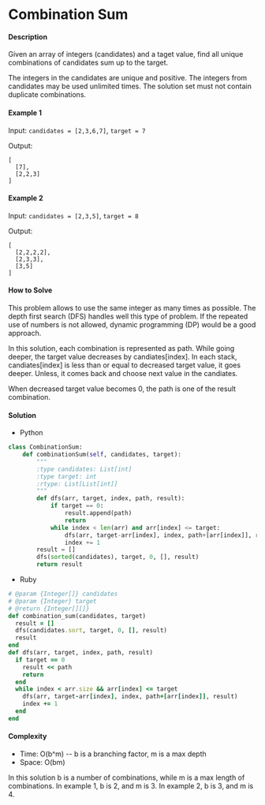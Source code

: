 # Combination Sum

#### Description

Given an array of integers (candidates) and a taget value, find all unique combinations of candidates sum up to the target.

The integers in the candidates are unique and positive.
The integers from candidates may be used unlimited times.
The solution set must not contain duplicate combinations.

#### Example 1
Input: `candidates = [2,3,6,7]`, `target = 7`

Output:
```
[
  [7],
  [2,2,3]
]
```

#### Example 2
Input: `candidates = [2,3,5]`, `target = 8`

Output:
```
[
  [2,2,2,2],
  [2,3,3],
  [3,5]
]
```

#### How to Solve

This problem allows to use the same integer as many times as possible. The depth first search (DFS) handles well this type of problem. If the repeated use of numbers is not allowed, dynamic programming (DP) would be a good approach.

In this solution, each combination is represented as path.
While going deeper, the target value decreases by candiates[index]. In each stack, candiates[index] is less than or equal to decreased target value, it goes deeper. Unless, it comes back and choose next value in the candiates.

When decreased target value becomes 0, the path is one of the result combination.

#### Solution
- Python
```python
class CombinationSum:
    def combinationSum(self, candidates, target):
        """
        :type candidates: List[int]
        :type target: int
        :rtype: List[List[int]]
        """
        def dfs(arr, target, index, path, result):
            if target == 0:
                result.append(path)
                return
            while index < len(arr) and arr[index] <= target:
                dfs(arr, target-arr[index], index, path+[arr[index]], result)
                index += 1
        result = []
        dfs(sorted(candidates), target, 0, [], result)
        return result
```
- Ruby
```ruby
# @param {Integer[]} candidates
# @param {Integer} target
# @return {Integer[][]}
def combination_sum(candidates, target)
  result = []
  dfs(candidates.sort, target, 0, [], result)
  result
end
def dfs(arr, target, index, path, result)
  if target == 0
    result << path
    return
  end
  while index < arr.size && arr[index] <= target
    dfs(arr, target-arr[index], index, path+[arr[index]], result)
    index += 1
  end
end
```

#### Complexity
- Time: O(b^m) -- b is a branching factor, m is a max depth
- Space: O(bm)

In this solution b is a number of combinations, while m is a max length of combinations. In example 1, b is 2, and m is 3.
In example 2, b is 3, and m is 4.
